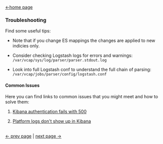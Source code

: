 [<-home page](../README.md)

### Troubleshooting

Find some useful tips:

* Note that if you change ES mappings the changes are applied to new indicies only.

* Consider checking Logstash logs for errors and warnings: `/var/vcap/sys/log/parser/parser.stdout.log`

* Look into full Logstash conf to understand the full chain of parsing: `/var/vcap/jobs/parser/config/logstash.conf`

#### Common Issues
Here you can find links to common issues that you might meet and how to solve them:

1. [Kibana authentication fails with 500](https://github.com/cloudfoundry-community/logsearch-for-cloudfoundry/issues/203)

2. [Platform logs don't show up in Kibana](https://github.com/cloudfoundry-community/logsearch-for-cloudfoundry/issues/237)

</br>[<- prev page](customization.md) | [next page ->](versions.md)
